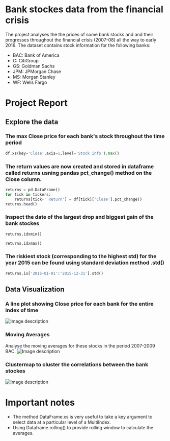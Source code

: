 # Bank stockes data from the financial crisis
The project analyses the the prices of some bank stocks and and their progresses throughout the financial crisis (2007-08) all the way to early 2016. The dataset contains stock information for the following banks:
*  BAC: Bank of America
* C: CitiGroup
* GS: Goldman Sachs
* JPM: JPMorgan Chase
* MS: Morgan Stanley
* WF: Wells Fargo

# Project Report
## Explore the data
### The max Close price for each bank's stock throughout the time period
```python
df.xs(key='Close',axis=1,level='Stock Info').max()
```
### The return values are  now created and stored in dataframe called returns usning pandas pct_change() method on the Close column.
```python
returns = pd.DataFrame()
for tick in tickers:
    returns[tick+' Return'] = df[tick]['Close'].pct_change()
returns.head()
```
### Inspect the date of the largest drop and biggest gain of the bank stockes
```python
returns.idxmin()
```
```python
returns.idxmax()
```
### The riskiest stock (corresponding to the highest std) for the year 2015 can be found using standard deviation method .std()
```python
returns.ix['2015-01-01':'2015-12-31'].std()
```

## Data Visualization
### A line plot showing Close price for each bank for the entire index of time
![Image description](https://github.com/lamdoanduc/Bank-stock-data-of-the-financial-crisis/blob/master/Plots/Close_price.png)

### Moving Averages
Analyse the moving averages for these stocks in the period 2007-2009 BAC. 
![Image description](https://github.com/lamdoanduc/Bank-stock-data-of-the-financial-crisis/blob/master/Plots/moving_average_BAC.png)

### Clustermap to cluster the correlations between the bank stockes
![Image description](https://github.com/lamdoanduc/Bank-stock-data-of-the-financial-crisis/blob/master/Plots/clustermap.png)

# Important notes
* The method DataFrame.xs is very useful to take a key argument to select data at a particular level of a MultiIndex.
* Using Dataframe.rolling() to provide rolling window to calculate the averages.
